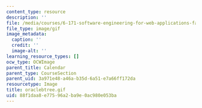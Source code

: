 ```yaml
---
content_type: resource
description: ''
file: /media/courses/6-171-software-engineering-for-web-applications-fall-2003/88f1daa8e77596a2ba9e0ac980e053ba_oraclebtree.gif
file_type: image/gif
image_metadata:
  caption: ''
  credit: ''
  image-alt: ''
learning_resource_types: []
ocw_type: OCWImage
parent_title: Calendar
parent_type: CourseSection
parent_uid: 3a971e48-a46a-b35d-6a51-e7a66ff172da
resourcetype: Image
title: oraclebtree.gif
uid: 88f1daa8-e775-96a2-ba9e-0ac980e053ba
---
```

